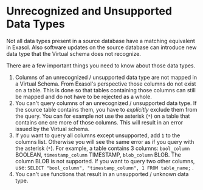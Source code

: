 # Unrecognized and Unsupported Data Types

Not all data types present in a source database have a matching equivalent in Exasol. Also software updates on the source database can introduce new data type that the Virtual schema does not recognize.

There are a few important things you need to know about those data types.

1. Columns of an unrecognized / unsupported data type are not mapped in a Virtual Schema. From Exasol's perspective those columns do not exist on a table. This is done so that tables containing those columns can still be mapped and do not have to be rejected as a whole.
2. You can't query columns of an unrecognized / unsupported data type. If the source table contains them, you have to *explicitly* exclude them from the query. You can for example not use the asterisk (`*`) on a table that contains one ore more of those columns. This will result in an error issued by the Virtual schema.
3. If you want to query all columns except unsupported, add `1` to the columns list. Otherwise you will see the same error as if you query with the asterisk (`*`).
    For example, a table contains 3 columns: `bool_column` BOOLEAN, `timestamp_column` TIMESTAMP, `blob_column` BLOB. The column BLOB is not supported. If you want to query two other columns, use: `SELECT "bool_column", "timestamp_column", 1 FROM table_name;` .
4. You can't use functions that result in an unsupported / unknown data type.  